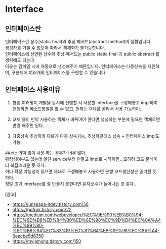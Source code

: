 # Interface

## 인터페이스란
인터페이스란 상수(static final)와 추상 메서드(abstract method)의 집합입니다.   
생성자를 가질 수 없으며 따라서 객체화가 불가능합니다.  
 인터페이스에 선언된 상수와 추상 메서드는 public static final 과 public abstract 를 생략해도 되는데   
이유는 컴파일 시에 자동으로 생성해주기 때문입니다. 인터페이스는 다중상속을 지원하며, 구현체에 여러개의 인터페이스를 구현할 수 있습니다.

## 인터페이스 사용이유
1. 협업
   여러명이 개발을 동시에 진행할 시 사용할 interface를 구성해놓고 
   impl하여 진행하면 메소드통일을 할 수 있고, 원하는 객체를 골라서 사용 가능하다.
   
2. 교체 용이
   만약 사용하는 객체가 바뀌어야 한다면 
   생성하는 부분에 필요한 객체로면 변경 해주면 된다.
   
3. 다중상속
    추상화와 다르게 다중 상속가능, 추상화클래스 상속 + 인터페이스 impl도 가능 
    
##etc
의미 없이 사용 하는 경우가 너무 많다.  
확장성여부도 없는데 일단 service부터 만들고 impl로 시작하면,, 오히려 코드 분석이 더 복잡스러운 듯 하다.  
허나 확장 가능성이 있으면 제대로 구성해놓고 사용하면 분명 코드생산성은 증가할 듯 하다.   
정말 초기 interface를 잘 만들지 못한다면 유지보수가 늘어나는 것 같다..

[참고]  
- https://junspapa-itdev.tistory.com/36
- https://gofnrk.tistory.com/22
- https://medium.com/webeveloper/%EC%9E%90%EB%B0%94-%EC%9D%B8%ED%84%B0%ED%8E%98%EC%9D%B4%EC%8A%A4%EC%99%80-%EC%B6%94%EC%83%81%ED%81%B4%EB%9E%98%EC%8A%A4-6eecbe5d6350
- https://myjamong.tistory.com/150